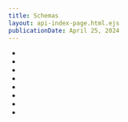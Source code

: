 ```yaml
---
title: Schemas
layout: api-index-page.html.ejs
publicationDate: April 25, 2024
---
```


<ul class="list-group">
  <li class="list-group-item">
    <show-content href="./common.html"
      template="ak_show-content-teaser.html.njk"></show-content>
  </li>
  <li class="list-group-item">
    <show-content href="./operating-costs.html"
      template="ak_show-content-teaser.html.njk"></show-content>
  <li class="list-group-item">
    <show-content href="./outage.html"
      template="ak_show-content-teaser.html.njk"></show-content>
  <li class="list-group-item">
    <show-content href="./port.html"
      template="ak_show-content-teaser.html.njk"></show-content>
  <li class="list-group-item">
    <show-content href="./project.html"
      template="ak_show-content-teaser.html.njk"></show-content>
  <li class="list-group-item">
    <show-content href="./session.html"
      template="ak_show-content-teaser.html.njk"></show-content>
  <li class="list-group-item">
    <show-content href="./station.html"
      template="ak_show-content-teaser.html.njk"></show-content>
  <li class="list-group-item">
    <show-content href="./uptime.html"
      template="ak_show-content-teaser.html.njk"></show-content>
</ul>
